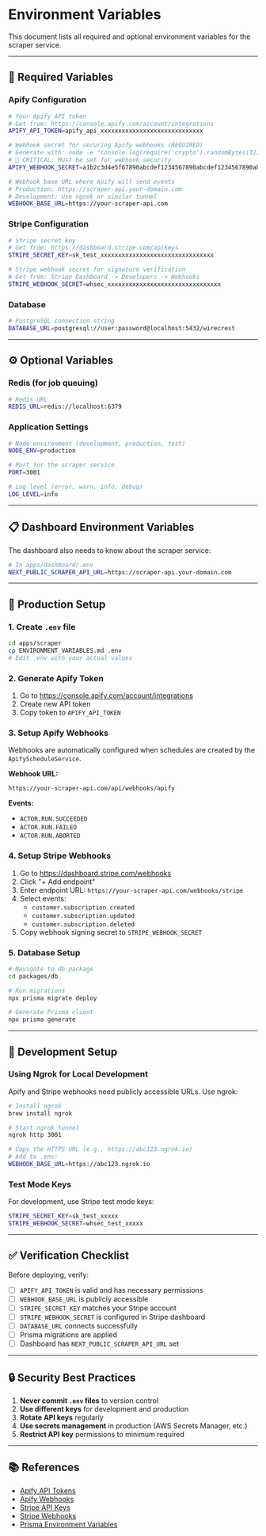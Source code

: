 # Environment Variables

This document lists all required and optional environment variables for the scraper service.

---

## 🔐 **Required Variables**

### Apify Configuration

```bash
# Your Apify API token
# Get from: https://console.apify.com/account/integrations
APIFY_API_TOKEN=apify_api_xxxxxxxxxxxxxxxxxxxxxxxxxxxxx

# Webhook secret for securing Apify webhooks (REQUIRED)
# Generate with: node -e "console.log(require('crypto').randomBytes(32).toString('hex'))"
# 🔴 CRITICAL: Must be set for webhook security
APIFY_WEBHOOK_SECRET=a1b2c3d4e5f67890abcdef1234567890abcdef1234567890abcdef1234567890

# Webhook base URL where Apify will send events
# Production: https://scraper-api.your-domain.com
# Development: Use ngrok or similar tunnel
WEBHOOK_BASE_URL=https://your-scraper-api.com
```

### Stripe Configuration

```bash
# Stripe secret key
# Get from: https://dashboard.stripe.com/apikeys
STRIPE_SECRET_KEY=sk_test_xxxxxxxxxxxxxxxxxxxxxxxxxxxxxxxx

# Stripe webhook secret for signature verification
# Get from: Stripe Dashboard -> Developers -> Webhooks
STRIPE_WEBHOOK_SECRET=whsec_xxxxxxxxxxxxxxxxxxxxxxxxxxxxxxxx
```

### Database

```bash
# PostgreSQL connection string
DATABASE_URL=postgresql://user:password@localhost:5432/wirecrest
```

---

## ⚙️ **Optional Variables**

### Redis (for job queuing)

```bash
# Redis URL
REDIS_URL=redis://localhost:6379
```

### Application Settings

```bash
# Node environment (development, production, test)
NODE_ENV=production

# Port for the scraper service
PORT=3001

# Log level (error, warn, info, debug)
LOG_LEVEL=info
```

---

## 📋 **Dashboard Environment Variables**

The dashboard also needs to know about the scraper service:

```bash
# In apps/dashboard/.env
NEXT_PUBLIC_SCRAPER_API_URL=https://scraper-api.your-domain.com
```

---

## 🚀 **Production Setup**

### 1. Create `.env` file

```bash
cd apps/scraper
cp ENVIRONMENT_VARIABLES.md .env
# Edit .env with your actual values
```

### 2. Generate Apify Token

1. Go to https://console.apify.com/account/integrations
2. Create new API token
3. Copy token to `APIFY_API_TOKEN`

### 3. Setup Apify Webhooks

Webhooks are automatically configured when schedules are created by the `ApifyScheduleService`.

**Webhook URL:**
```
https://your-scraper-api.com/api/webhooks/apify
```

**Events:**
- `ACTOR.RUN.SUCCEEDED`
- `ACTOR.RUN.FAILED`
- `ACTOR.RUN.ABORTED`

### 4. Setup Stripe Webhooks

1. Go to https://dashboard.stripe.com/webhooks
2. Click "+ Add endpoint"
3. Enter endpoint URL: `https://your-scraper-api.com/webhooks/stripe`
4. Select events:
   - `customer.subscription.created`
   - `customer.subscription.updated`
   - `customer.subscription.deleted`
5. Copy webhook signing secret to `STRIPE_WEBHOOK_SECRET`

### 5. Database Setup

```bash
# Navigate to db package
cd packages/db

# Run migrations
npx prisma migrate deploy

# Generate Prisma client
npx prisma generate
```

---

## 🧪 **Development Setup**

### Using Ngrok for Local Development

Apify and Stripe webhooks need publicly accessible URLs. Use ngrok:

```bash
# Install ngrok
brew install ngrok

# Start ngrok tunnel
ngrok http 3001

# Copy the HTTPS URL (e.g., https://abc123.ngrok.io)
# Add to .env:
WEBHOOK_BASE_URL=https://abc123.ngrok.io
```

### Test Mode Keys

For development, use Stripe test mode keys:

```bash
STRIPE_SECRET_KEY=sk_test_xxxxx
STRIPE_WEBHOOK_SECRET=whsec_test_xxxxx
```

---

## ✅ **Verification Checklist**

Before deploying, verify:

- [ ] `APIFY_API_TOKEN` is valid and has necessary permissions
- [ ] `WEBHOOK_BASE_URL` is publicly accessible
- [ ] `STRIPE_SECRET_KEY` matches your Stripe account
- [ ] `STRIPE_WEBHOOK_SECRET` is configured in Stripe dashboard
- [ ] `DATABASE_URL` connects successfully
- [ ] Prisma migrations are applied
- [ ] Dashboard has `NEXT_PUBLIC_SCRAPER_API_URL` set

---

## 🔒 **Security Best Practices**

1. **Never commit `.env` files** to version control
2. **Use different keys** for development and production
3. **Rotate API keys** regularly
4. **Use secrets management** in production (AWS Secrets Manager, etc.)
5. **Restrict API key** permissions to minimum required

---

## 📚 **References**

- [Apify API Tokens](https://docs.apify.com/platform/integrations/api#api-token)
- [Apify Webhooks](https://docs.apify.com/platform/integrations/webhooks)
- [Stripe API Keys](https://stripe.com/docs/keys)
- [Stripe Webhooks](https://stripe.com/docs/webhooks)
- [Prisma Environment Variables](https://www.prisma.io/docs/guides/development-environment/environment-variables)

